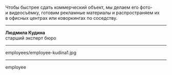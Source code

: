 Чтобы быстрее сдать коммерческий объект, мы&nbsp;делаем его&nbsp;фото- и&nbsp;видеосъёмку, готовим рекламные материалы и&nbsp;распространяем их в&nbsp;офисных центрах или&nbsp;коворкингах по&nbsp;соседству.

----

<b>Людмила Кудина</b><br />старший эксперт бюро

----

employees/employee-kudina1.jpg

----

employee